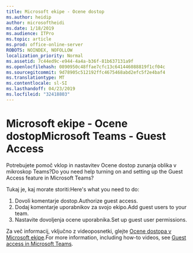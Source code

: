 ```yaml
---
title: Microsoft ekipe - Ocene dostop
ms.author: heidip
author: microsoftheidi
ms.date: 1/18/2019
ms.audience: ITPro
ms.topic: article
ms.prod: office-online-server
ROBOTS: NOINDEX, NOFOLLOW
localization_priority: Normal
ms.assetid: 7c44ed9c-e944-4a4a-b36f-81b637131a9f
ms.openlocfilehash: 0890950c48ffae7cfc13c641446088819f1cf04c
ms.sourcegitcommit: 9d78905c512192ffc4675468abd2efc5f2e4baf4
ms.translationtype: MT
ms.contentlocale: sl-SI
ms.lasthandoff: 04/23/2019
ms.locfileid: "32418803"
---
```

# <a name="microsoft-teams---guest-access"></a><span data-ttu-id="4389c-102">Microsoft ekipe - Ocene dostop</span><span class="sxs-lookup"><span data-stu-id="4389c-102">Microsoft Teams - Guest Access</span></span>

<span data-ttu-id="4389c-103">Potrebujete pomoč vklop in nastavitev Ocene dostop zunanja oblika v mikroskop Teams?</span><span class="sxs-lookup"><span data-stu-id="4389c-103">Do you need help turning on and setting up the Guest Access feature in Microsoft Teams?</span></span>

<span data-ttu-id="4389c-104">Tukaj je, kaj morate storiti:</span><span class="sxs-lookup"><span data-stu-id="4389c-104">Here's what you need to do:</span></span>

1. <span data-ttu-id="4389c-105">Dovoli komentarje dostop.</span><span class="sxs-lookup"><span data-stu-id="4389c-105">Authorize guest access.</span></span>
1. <span data-ttu-id="4389c-106">Dodaj komentarje uporabnikov za svojo ekipo.</span><span class="sxs-lookup"><span data-stu-id="4389c-106">Add guest users to your team.</span></span>
1. <span data-ttu-id="4389c-107">Nastavite dovoljenja ocene uporabnika.</span><span class="sxs-lookup"><span data-stu-id="4389c-107">Set up guest user permissions.</span></span>

<span data-ttu-id="4389c-108">Za več informacij, vključno z videoposnetki, glejte [Ocene dostopa v Microsoft ekipe](https://docs.microsoft.com/en-us/microsoftteams/guest-access).</span><span class="sxs-lookup"><span data-stu-id="4389c-108">For more information, including how-to videos, see [Guest access in Microsoft Teams](https://docs.microsoft.com/en-us/microsoftteams/guest-access).</span></span>

